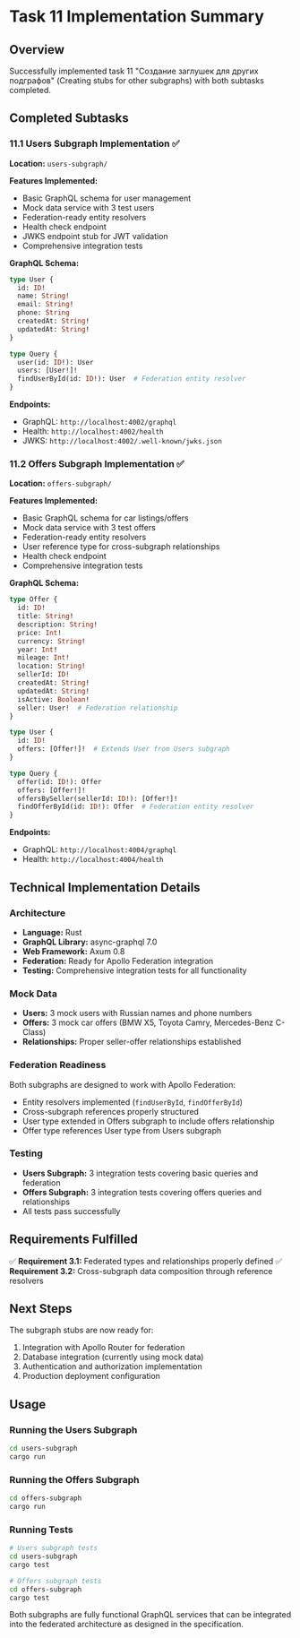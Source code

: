 # Task 11 Implementation Summary

## Overview

Successfully implemented task 11 "Создание заглушек для других подграфов" (Creating stubs for other subgraphs) with both subtasks completed.

## Completed Subtasks

### 11.1 Users Subgraph Implementation ✅

**Location:** `users-subgraph/`

**Features Implemented:**
- Basic GraphQL schema for user management
- Mock data service with 3 test users
- Federation-ready entity resolvers
- Health check endpoint
- JWKS endpoint stub for JWT validation
- Comprehensive integration tests

**GraphQL Schema:**
```graphql
type User {
  id: ID!
  name: String!
  email: String!
  phone: String
  createdAt: String!
  updatedAt: String!
}

type Query {
  user(id: ID!): User
  users: [User!]!
  findUserById(id: ID!): User  # Federation entity resolver
}
```

**Endpoints:**
- GraphQL: `http://localhost:4002/graphql`
- Health: `http://localhost:4002/health`
- JWKS: `http://localhost:4002/.well-known/jwks.json`

### 11.2 Offers Subgraph Implementation ✅

**Location:** `offers-subgraph/`

**Features Implemented:**
- Basic GraphQL schema for car listings/offers
- Mock data service with 3 test offers
- Federation-ready entity resolvers
- User reference type for cross-subgraph relationships
- Health check endpoint
- Comprehensive integration tests

**GraphQL Schema:**
```graphql
type Offer {
  id: ID!
  title: String!
  description: String!
  price: Int!
  currency: String!
  year: Int!
  mileage: Int!
  location: String!
  sellerId: ID!
  createdAt: String!
  updatedAt: String!
  isActive: Boolean!
  seller: User!  # Federation relationship
}

type User {
  id: ID!
  offers: [Offer!]!  # Extends User from Users subgraph
}

type Query {
  offer(id: ID!): Offer
  offers: [Offer!]!
  offersBySeller(sellerId: ID!): [Offer!]!
  findOfferById(id: ID!): Offer  # Federation entity resolver
}
```

**Endpoints:**
- GraphQL: `http://localhost:4004/graphql`
- Health: `http://localhost:4004/health`

## Technical Implementation Details

### Architecture
- **Language:** Rust
- **GraphQL Library:** async-graphql 7.0
- **Web Framework:** Axum 0.8
- **Federation:** Ready for Apollo Federation integration
- **Testing:** Comprehensive integration tests for all functionality

### Mock Data
- **Users:** 3 mock users with Russian names and phone numbers
- **Offers:** 3 mock car offers (BMW X5, Toyota Camry, Mercedes-Benz C-Class)
- **Relationships:** Proper seller-offer relationships established

### Federation Readiness
Both subgraphs are designed to work with Apollo Federation:
- Entity resolvers implemented (`findUserById`, `findOfferById`)
- Cross-subgraph references properly structured
- User type extended in Offers subgraph to include offers relationship
- Offer type references User type from Users subgraph

### Testing
- **Users Subgraph:** 3 integration tests covering basic queries and federation
- **Offers Subgraph:** 3 integration tests covering offers queries and relationships
- All tests pass successfully

## Requirements Fulfilled

✅ **Requirement 3.1:** Federated types and relationships properly defined
✅ **Requirement 3.2:** Cross-subgraph data composition through reference resolvers

## Next Steps

The subgraph stubs are now ready for:
1. Integration with Apollo Router for federation
2. Database integration (currently using mock data)
3. Authentication and authorization implementation
4. Production deployment configuration

## Usage

### Running the Users Subgraph
```bash
cd users-subgraph
cargo run
```

### Running the Offers Subgraph
```bash
cd offers-subgraph
cargo run
```

### Running Tests
```bash
# Users subgraph tests
cd users-subgraph
cargo test

# Offers subgraph tests
cd offers-subgraph
cargo test
```

Both subgraphs are fully functional GraphQL services that can be integrated into the federated architecture as designed in the specification.
